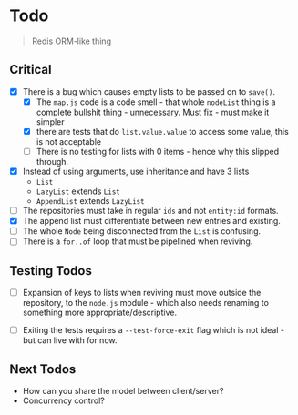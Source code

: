 # Todo

> Redis ORM-like thing

## Critical

- [x] There is a bug which causes empty lists to be passed on to `save()`.
  - [x] The `map.js` code is a code smell - that whole `nodeList` thing is a
    complete bullshit thing - unnecessary. Must fix - must make it simpler
  - [x] there are tests that do `list.value.value` to access some value, this
        is not acceptable
  - [ ] There is no testing for lists with 0 items - hence why this slipped
        through.

- [x] Instead of using arguments, use inheritance and have 3 lists
  - `List`
  - `LazyList` extends `List`
  - `AppendList` extends `LazyList`
- [ ] The repositories must take in regular `ids` and not `entity:id` formats.
- [x] The append list must differentiate between new entries and existing.
- [ ] The whole `Node` being disconnected from the `List` is confusing.
- [ ] There is a `for..of` loop that must be pipelined when reviving.

## Testing Todos

- [ ] Expansion of keys to lists when reviving must move outside the repository,
      to the `node.js` module - which also needs renaming to something more
      appropriate/descriptive.
- [ ] Exiting the tests requires a `--test-force-exit` flag which is not
      ideal - but can live with for now.


## Next Todos

- How can you share the model between client/server?
- Concurrency control?
